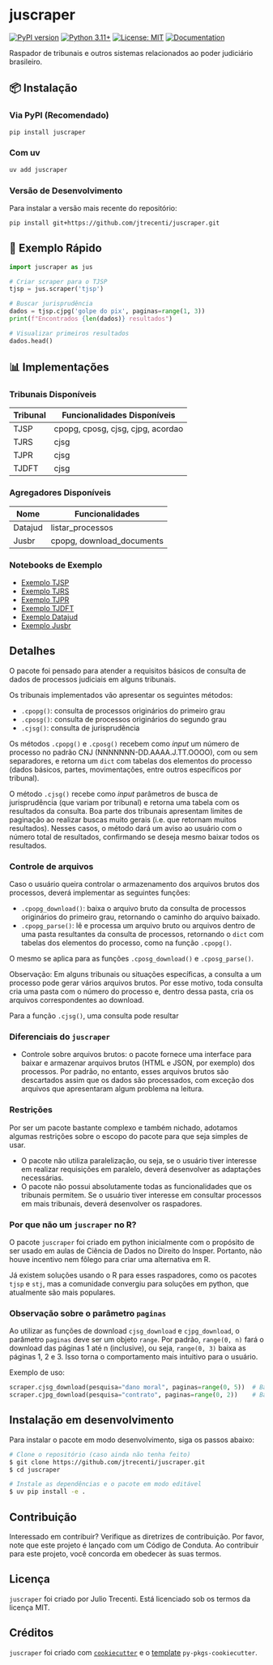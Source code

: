 # juscraper

[![PyPI version](https://badge.fury.io/py/juscraper.svg)](https://badge.fury.io/py/juscraper)
[![Python 3.11+](https://img.shields.io/badge/python-3.11+-blue.svg)](https://www.python.org/downloads/)
[![License: MIT](https://img.shields.io/badge/License-MIT-yellow.svg)](https://opensource.org/licenses/MIT)
[![Documentation](https://img.shields.io/badge/docs-available-brightgreen.svg)](https://jtrecenti.github.io/juscraper/)

Raspador de tribunais e outros sistemas relacionados ao poder judiciário brasileiro.

## 📦 Instalação

### Via PyPI (Recomendado)

```bash
pip install juscraper
```

### Com uv

```bash
uv add juscraper
```

### Versão de Desenvolvimento

Para instalar a versão mais recente do repositório:

```bash
pip install git+https://github.com/jtrecenti/juscraper.git
```

## 🚀 Exemplo Rápido

```python
import juscraper as jus

# Criar scraper para o TJSP
tjsp = jus.scraper('tjsp')

# Buscar jurisprudência
dados = tjsp.cjpg('golpe do pix', paginas=range(1, 3))
print(f"Encontrados {len(dados)} resultados")

# Visualizar primeiros resultados
dados.head()
```

## 📊 Implementações

### Tribunais Disponíveis

| Tribunal | Funcionalidades Disponíveis       |
|----------|-----------------------------------|
| TJSP     | cpopg, cposg, cjsg, cjpg, acordao |
| TJRS     | cjsg                              |
| TJPR     | cjsg                              |
| TJDFT    | cjsg                              |

### Agregadores Disponíveis

| Nome      | Funcionalidades                   |
|-----------|-----------------------------------|
| Datajud   | listar_processos                  |
| Jusbr     | cpopg, download_documents         |

### Notebooks de Exemplo

- [Exemplo TJSP](docs/notebooks/tjsp.ipynb)
- [Exemplo TJRS](docs/notebooks/tjrs.ipynb)
- [Exemplo TJPR](docs/notebooks/tjpr.ipynb)
- [Exemplo TJDFT](docs/notebooks/tjdft.ipynb)
- [Exemplo Datajud](docs/notebooks/datajud.ipynb)
- [Exemplo Jusbr](docs/notebooks/jusbr.ipynb)

## Detalhes

O pacote foi pensado para atender a requisitos básicos de consulta de dados de processos judiciais em alguns tribunais.

Os tribunais implementados vão apresentar os seguintes métodos:

- `.cpopg()`: consulta de processos originários do primeiro grau
- `.cposg()`: consulta de processos originários do segundo grau
- `.cjsg()`: consulta de jurisprudência

Os métodos `.cpopg()` e `.cposg()` recebem como *input* um número de processo no padrão CNJ (NNNNNNN-DD.AAAA.J.TT.OOOO), com ou sem separadores, e retorna um `dict` com tabelas dos elementos do processo (dados básicos, partes, movimentações, entre outros específicos por tribunal).

O método `.cjsg()` recebe como *input* parâmetros de busca de jurisprudência (que variam por tribunal) e retorna uma tabela com os resultados da consulta. Boa parte dos tribunais apresentam limites de paginação ao realizar buscas muito gerais (i.e. que retornam muitos resultados). Nesses casos, o método dará um aviso ao usuário com o número total de resultados, confirmando se deseja mesmo baixar todos os resultados.

### Controle de arquivos

Caso o usuário queira controlar o armazenamento dos arquivos brutos dos processos, deverá implementar as seguintes funções:

- `.cpopg_download()`: baixa o arquivo bruto da consulta de processos originários do primeiro grau, retornando o caminho do arquivo baixado.
- `.cpopg_parse()`: lê e processa um arquivo bruto ou arquivos dentro de uma pasta resultantes da consulta de processos, retornando o `dict` com tabelas dos elementos do processo, como na função `.cpopg()`.

O mesmo se aplica para as funções `.cposg_download()` e `.cposg_parse()`.

Observação: Em alguns tribunais ou situações específicas, a consulta a um processo pode gerar vários arquivos brutos. Por esse motivo, toda consulta cria uma pasta com o número do processo e, dentro dessa pasta, cria os arquivos correspondentes ao download.

Para a função `.cjsg()`, uma consulta pode resultar

### Diferenciais do `juscraper`

- Controle sobre arquivos brutos: o pacote fornece uma interface para baixar e armazenar arquivos brutos (HTML e JSON, por exemplo) dos processos. Por padrão, no entanto, esses arquivos brutos são descartados assim que os dados são processados, com exceção dos arquivos que apresentaram algum problema na leitura.

### Restrições

Por ser um pacote bastante complexo e também nichado, adotamos algumas restrições sobre o escopo do pacote para que seja simples de usar.

- O pacote não utiliza paralelização, ou seja, se o usuário tiver interesse em realizar requisições em paralelo, deverá desenvolver as adaptações necessárias.
- O pacote não possui absolutamente todas as funcionalidades que os tribunais permitem. Se o usuário tiver interesse em consultar processos em mais tribunais, deverá desenvolver os raspadores.

### Por que não um `juscraper` no R?

O pacote `juscraper` foi criado em python inicialmente com o propósito de ser usado em aulas de Ciência de Dados no Direito do Insper. Portanto, não houve incentivo nem fôlego para criar uma alternativa em R.

Já existem soluções usando o R para esses raspadores, como os pacotes `tjsp` e `stj`, mas a comunidade convergiu para soluções em python, que atualmente são mais populares.

### Observação sobre o parâmetro `paginas`

Ao utilizar as funções de download `cjsg_download` e `cjpg_download`, o parâmetro `paginas` deve ser um objeto `range`. Por padrão, `range(0, n)` fará o download das páginas 1 até n (inclusive), ou seja, `range(0, 3)` baixa as páginas 1, 2 e 3. Isso torna o comportamento mais intuitivo para o usuário.

Exemplo de uso:

```python
scraper.cjsg_download(pesquisa="dano moral", paginas=range(0, 5))  # Baixa as páginas 1 a 5
scraper.cjpg_download(pesquisa="contrato", paginas=range(0, 2))    # Baixa as páginas 1 e 2
```

## Instalação em desenvolvimento

Para instalar o pacote em modo desenvolvimento, siga os passos abaixo:

```bash
# Clone o repositório (caso ainda não tenha feito)
$ git clone https://github.com/jtrecenti/juscraper.git
$ cd juscraper

# Instale as dependências e o pacote em modo editável
$ uv pip install -e .
```

## Contribuição

Interessado em contribuir? Verifique as diretrizes de contribuição. Por favor, note que este projeto é lançado com um Código de Conduta. Ao contribuir para este projeto, você concorda em obedecer às suas termos.

## Licença

`juscraper` foi criado por Julio Trecenti. Está licenciado sob os termos da licença MIT.

## Créditos

`juscraper` foi criado com [`cookiecutter`](https://cookiecutter.readthedocs.io/en/latest/) e o [template](https://github.com/py-pkgs/py-pkgs-cookiecutter) `py-pkgs-cookiecutter`.
